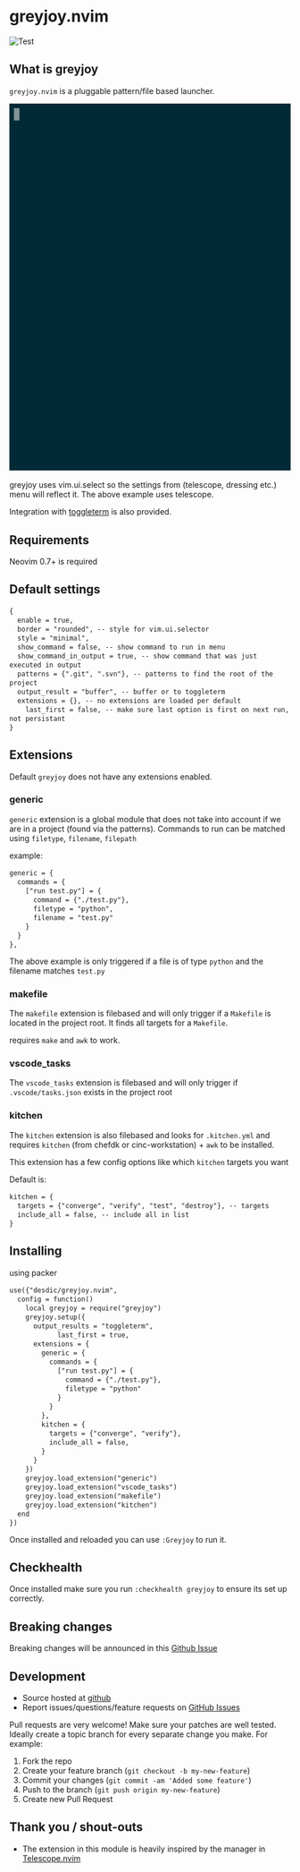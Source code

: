 # greyjoy.nvim

![Test](https://github.com/desdic/greyjoy.nvim/actions/workflows/ci.yml/badge.svg)

## What is greyjoy

`greyjoy.nvim` is a pluggable pattern/file based launcher.

![Demo of greyjoy](doc/greyjoy.gif?raw=true "Demo of greyjoy")

greyjoy uses vim.ui.select so the settings from (telescope, dressing etc.) menu will reflect it. The above example uses telescope.

Integration with [toggleterm](https://github.com/akinsho/toggleterm.nvim) is also provided.

## Requirements

Neovim 0.7+ is required

## Default settings

```
{
  enable = true,
  border = "rounded", -- style for vim.ui.selector
  style = "minimal",
  show_command = false, -- show command to run in menu
  show_command_in_output = true, -- show command that was just executed in output
  patterns = {".git", ".svn"}, -- patterns to find the root of the project
  output_result = "buffer", -- buffer or to toggleterm
  extensions = {}, -- no extensions are loaded per default
	last_first = false, -- make sure last option is first on next run, not persistant
}
```

## Extensions

Default `greyjoy` does not have any extensions enabled.

### generic

`generic` extension is a global module that does not take into account if we are in a project (found via the patterns). Commands to run can be matched using `filetype`, `filename`, `filepath`

example:
```
generic = {
  commands = {
    ["run test.py"] = {
      command = {"./test.py"},
      filetype = "python",
      filename = "test.py"
    }
  }
},
```

The above example is only triggered if a file is of type `python` and the filename matches `test.py`

### makefile

The `makefile` extension is filebased and will only trigger if a `Makefile` is located in the project root. It finds all targets for a `Makefile`.

requires `make` and `awk` to work.

### vscode_tasks

The `vscode_tasks` extension is filebased and will only trigger if `.vscode/tasks.json` exists in the project root

### kitchen

The `kitchen` extension is also filebased and looks for `.kitchen.yml` and requires `kitchen` (from chefdk or cinc-workstation) + `awk` to be installed.

This extension has a few config options like which `kitchen` targets you want

Default is:

```
kitchen = {
  targets = {"converge", "verify", "test", "destroy"}, -- targets
  include_all = false, -- include all in list
}

```

## Installing

using packer

```
use({"desdic/greyjoy.nvim",
  config = function()
    local greyjoy = require("greyjoy")
    greyjoy.setup({
      output_results = "toggleterm",
			last_first = true,
      extensions = {
        generic = {
          commands = {
            ["run test.py"] = {
              command = {"./test.py"},
              filetype = "python"
            }
          }
        },
        kitchen = {
          targets = {"converge", "verify"},
          include_all = false,
        }
      }
    })
    greyjoy.load_extension("generic")
    greyjoy.load_extension("vscode_tasks")
    greyjoy.load_extension("makefile")
    greyjoy.load_extension("kitchen")
  end
})
```

Once installed and reloaded you can use `:Greyjoy` to run it.

## Checkhealth

Once installed make sure you run `:checkhealth greyjoy` to ensure its set up correctly.

## Breaking changes

Breaking changes will be announced in this [Github Issue](https://github.com/desdic/greyjoy.nvim/issues/1)

## Development

* Source hosted at [github](https://github.com/desdic/greyjoy.nvim)
* Report issues/questions/feature requests on [GitHub Issues](https://github.com/desdic/greyjoy.nvim/issues/)

Pull requests are very welcome! Make sure your patches are well tested.
Ideally create a topic branch for every separate change you make. For
example:

1. Fork the repo
2. Create your feature branch (`git checkout -b my-new-feature`)
3. Commit your changes (`git commit -am 'Added some feature'`)
4. Push to the branch (`git push origin my-new-feature`)
5. Create new Pull Request

## Thank you / shout-outs

* The extension in this module is heavily inspired by the manager in [Telescope.nvim](https://github.com/nvim-telescope/telescope.nvim)

